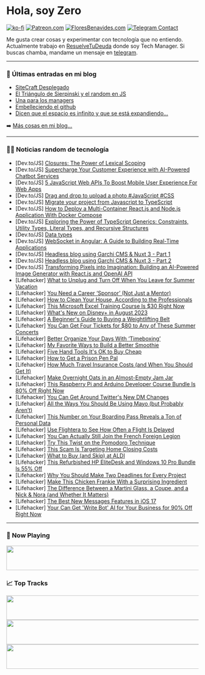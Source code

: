 # Hola, soy Zero

[![ko-fi](https://ko-fi.com/img/githubbutton_sm.svg)](https://ko-fi.com/J3J4N0LUK)
[![Patreon.com](https://img.shields.io/endpoint.svg?url=https%3A%2F%2Fshieldsio-patreon.vercel.app%2Fapi%3Fusername%3Dzerodragon%26type%3Dpatrons&style=for-the-badge)](https://patreon.com/zerodragon)
[![FloresBenavides.com](https://img.shields.io/website?down_message=oops&label=MiBlog&style=for-the-badge&up_message=online&url=https%3A%2F%2Ffloresbenavides.com)](https://floresbenavides.com)
[![Telegram Contact](https://img.shields.io/badge/escr%C3%ADbeme-ZeroDragon-%2326A5E4?style=for-the-badge&logo=telegram)](https://t.me/zerodragon)

Me gusta crear cosas y experimentar con tecnología que no entiendo.
Actualmente trabajo en [ResuelveTuDeuda](http://github.com/resuelve) donde soy Tech Manager.
Si buscas chamba, mandame un mensaje en [telegram](https://t.me/zerodragon).

---

### 📕 Últimas entradas en mi blog
<!-- BLOG-POST-LIST:START -->
- [SiteCraft Desplegado](https://floresbenavides.com/sitecraft-desplegado/)
- [El Triángulo de Sierpinski y el random en JS](https://floresbenavides.com/el-triangulo-de-sierpinski-y-el-random-en-js/)
- [Una para los managers](https://floresbenavides.com/una-para-los-managers/)
- [Embelleciendo el github](https://floresbenavides.com/embelleciendo-el-github/)
- [Dicen que el espacio es infinito y que se está expandiendo…](https://floresbenavides.com/dicen-que-el-espacio-es-infinito-y-que-se-esta-expandiendo/)
<!-- BLOG-POST-LIST:END -->

➡️ [Más cosas en mi blog...](https://floresbenavides.com)

---

### 👨‍💻 Noticias random de tecnología
<!-- TECH-POSTS:START -->
- [Dev.to/JS] [Closures: The Power of Lexical Scoping](https://dev.to/adii/closures-the-power-of-lexical-scoping-2oeg)
- [Dev.to/JS] [Supercharge Your Customer Experience with AI-Powered Chatbot Services](https://dev.to/hypeteql/supercharge-your-customer-experience-with-ai-powered-chatbot-services-15a7)
- [Dev.to/JS] [5 JavaScript Web APIs To Boost Mobile User Experience For Web Apps](https://dev.to/kipyegonline/5-javascript-web-apis-to-boost-mobile-user-experience-for-web-apps-47do)
- [Dev.to/JS] [Drag and drop to upload a photo #JavaScript #CSS](https://dev.to/inancakduvan/drag-and-drop-to-upload-a-photo-javascript-css-3277)
- [Dev.to/JS] [Migrate your project from Javascript to TypeScript](https://dev.to/jayd007/migrate-your-project-from-javascript-to-typescript-2lo9)
- [Dev.to/JS] [How to Deploy a Multi-Container React.js and Node.js Application With Docker Compose](https://dev.to/bravinsimiyu/how-to-deploy-a-multi-container-reactjs-and-nodejs-application-with-docker-compose-334h)
- [Dev.to/JS] [Exploring the Power of TypeScript Generics: Constraints, Utility Types, Literal Types, and Recursive Structures](https://dev.to/rajrathod/exploring-the-power-of-typescript-generics-constraints-utility-types-literal-types-and-recursive-structures-78g)
- [Dev.to/JS] [Data types](https://dev.to/mukhlisasharaf/data-types-17gn)
- [Dev.to/JS] [WebSocket in Angular: A Guide to Building Real-Time Applications](https://dev.to/suranisaunak/websocket-in-angular-a-guide-to-building-real-time-applications-4pp9)
- [Dev.to/JS] [Headless blog using Garchi CMS &amp; Nuxt 3 - Part 1](https://dev.to/adityar15/headless-blog-using-garchi-cms-nuxt-3-part-1-55mf)
- [Dev.to/JS] [Headless blog using Garchi CMS &amp; Nuxt 3 - Part 2](https://dev.to/adityar15/headless-blog-using-garchi-cms-nuxt-3-part-2-3ao8)
- [Dev.to/JS] [Transforming Pixels into Imagination: Building an AI-Powered Image Generator with React.js and OpenAI API](https://dev.to/onlyoneerin/transforming-pixels-into-imagination-building-an-ai-powered-image-generator-with-reactjs-and-openai-api-473)
- [Lifehacker] [What to Unplug and Turn Off When You Leave for Summer Vacation](https://lifehacker.com/what-to-unplug-and-turn-off-when-you-leave-for-summer-v-1797403292)
- [Lifehacker] [You Need a Career ‘Sponsor’ &lpar;Not Just a Mentor&rpar;](https://lifehacker.com/you-need-a-career-sponsor-not-just-a-mentor-1850651350)
- [Lifehacker] [How to Clean Your House, According to the Professionals](https://lifehacker.com/how-to-clean-your-house-like-a-professional-housekeeper-1826796349)
- [Lifehacker] [This Microsoft Excel Training Course Is $30 Right Now](https://lifehacker.com/this-microsoft-excel-training-course-is-30-right-now-1850638608)
- [Lifehacker] [What&#39;s New on Disney+ in August 2023](https://lifehacker.com/whats-new-on-disney-in-august-2023-1850652833)
- [Lifehacker] [A Beginner&#39;s Guide to Buying a Weightlifting Belt](https://lifehacker.com/a-beginners-guide-to-buying-a-weightlifting-belt-1850401310)
- [Lifehacker] [You Can Get Four Tickets for $80 to Any of These Summer Concerts](https://lifehacker.com/you-can-get-four-tickets-for-80-to-any-of-these-summer-1850652038)
- [Lifehacker] [Better Organize Your Days With ‘Timeboxing’](https://lifehacker.com/better-organize-your-days-with-timeboxing-1850652085)
- [Lifehacker] [My Favorite Ways to Build a Better Smoothie](https://lifehacker.com/10-ways-to-build-a-better-smoothie-1850184624)
- [Lifehacker] [Five Hand Tools It&#39;s OK to Buy Cheap](https://lifehacker.com/five-hand-tools-its-ok-to-buy-cheap-1850651529)
- [Lifehacker] [How to Get a Prison Pen Pal](https://lifehacker.com/how-to-get-a-prison-pen-pal-1850651994)
- [Lifehacker] [How Much Travel Insurance Costs &lpar;and When You Should Get It&rpar;](https://lifehacker.com/do-i-really-need-to-buy-travel-insurance-1674681487)
- [Lifehacker] [Make Overnight Oats in an Almost-Empty Jam Jar](https://lifehacker.com/make-overnight-oats-in-an-almost-empty-jam-jar-1850651723)
- [Lifehacker] [This Raspberry Pi and Arduino Developer Course Bundle Is 80% Off Right Now](https://lifehacker.com/this-raspberry-pi-and-arduino-developer-course-bundle-i-1850638653)
- [Lifehacker] [You Can Get Around Twitter&#39;s New DM Changes](https://lifehacker.com/you-can-get-around-twitters-new-dm-changes-1850651336)
- [Lifehacker] [All the Ways You Should Be Using Mayo &lpar;but Probably Aren’t&rpar;](https://lifehacker.com/best-overlooked-uses-for-mayo-1847114226)
- [Lifehacker] [This Number on Your Boarding Pass Reveals a Ton of Personal Data](https://lifehacker.com/this-number-on-your-boarding-pass-reveals-a-ton-of-pers-1850651165)
- [Lifehacker] [Use Flightera to See How Often a Flight Is Delayed](https://lifehacker.com/use-flightera-to-see-how-often-a-flight-is-delayed-1850649731)
- [Lifehacker] [You Can Actually Still Join the French Foreign Legion](https://lifehacker.com/you-can-actually-still-join-the-french-foreign-legion-1850649876)
- [Lifehacker] [Try This Twist on the Pomodoro Technique](https://lifehacker.com/try-this-twist-on-the-pomodoro-technique-1850650750)
- [Lifehacker] [This Scam Is Targeting Home Closing Costs](https://lifehacker.com/this-scam-is-targeting-home-closing-costs-1850649304)
- [Lifehacker] [What to Buy &lpar;and Skip&rpar; at ALDI](https://lifehacker.com/what-to-buy-and-skip-at-aldi-1798664491)
- [Lifehacker] [This Refurbished HP EliteDesk and Windows 10 Pro Bundle Is 55% Off](https://lifehacker.com/this-refurbished-hp-elitedesk-and-windows-10-pro-bundle-1850638631)
- [Lifehacker] [Why You Should Make Two Deadlines for Every Project](https://lifehacker.com/why-you-should-make-two-deadlines-for-every-project-1850648884)
- [Lifehacker] [Make This Chicken Frankie With a Surprising Ingredient](https://lifehacker.com/make-this-chicken-frankie-with-a-surprising-ingredient-1850648956)
- [Lifehacker] [The Difference Between a Martini Glass, a Coupe, and a Nick &amp; Nora &lpar;and Whether It Matters&rpar;](https://lifehacker.com/the-difference-between-a-martini-glass-a-coupe-and-a-1850648390)
- [Lifehacker] [The Best New Messages Features in iOS 17](https://lifehacker.com/best-new-messages-features-ios-17-1850646615)
- [Lifehacker] [Your Can Get &#39;Write Bot&#39; AI for Your Business for 90% Off Right Now](https://lifehacker.com/your-can-get-write-bot-ai-for-your-business-for-90-off-1850629825)<!-- TECH-POSTS:END -->

---

### 🎵 Now Playing
<a href="https://spotify-now-playing-dun.vercel.app/now-playing?open"><img src="https://spotify-now-playing-dun.vercel.app/now-playing" width="540" height="64"></a>

### 📈 Top Tracks
<a href="https://spotify-now-playing-dun.vercel.app/top-tracks?i=1&open"><img src="https://spotify-now-playing-dun.vercel.app/top-tracks?i=1" width="540" height="64"></a>
<a href="https://spotify-now-playing-dun.vercel.app/top-tracks?i=2&open"><img src="https://spotify-now-playing-dun.vercel.app/top-tracks?i=2" width="540" height="64"></a>
<a href="https://spotify-now-playing-dun.vercel.app/top-tracks?i=3&open"><img src="https://spotify-now-playing-dun.vercel.app/top-tracks?i=3" width="540" height="64"></a>
